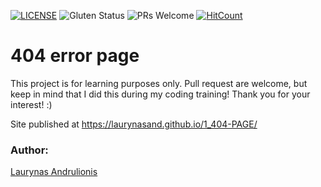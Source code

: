 [![LICENSE](https://img.shields.io/badge/license-MIT-blue.svg?style=flat-square)](https://github.com/LaurynasAnd/HTML5-website-template/blob/master/LICENSE.md)
![Gluten Status](https://img.shields.io/badge/Gluten-Free-green.svg)
![PRs Welcome](https://img.shields.io/badge/PRs-welcome-brightgreen.svg)
[![HitCount](http://hits.dwyl.com/LaurynasAnd/1_404-PAGE.svg)](http://hits.dwyl.com/Lauryna/1_404-PAGE)

# 404 error page


This project is for learning purposes only. Pull request are welcome, but keep in mind that I did this during my coding training! Thank you for your interest! :)

Site published at https://laurynasand.github.io/1_404-PAGE/

### Author:
[Laurynas Andrulionis](https://github.com/LaurynasAnd)